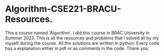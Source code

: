 # Algorithm-CSE221-BRACU-Resources.
This a course named 'Algorithm'. I did this course in BRAC University in Summer 2023. This is all the resources and problems that I solved all by my myself during the course. All the solutions are written in python. Every code has a explanation either in pdf or as comments in the code. Thank you.
